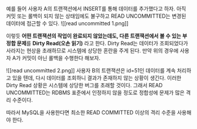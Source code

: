 예를 들어 사용자 A의 트랜잭션에서 INSERT를 통해 데이터를 추가했다고 하자. 아직 커밋 또는 롤백이 되지 않는 상태임에도 불구하고 READ UNCOMMITTED는 변경된 데이터에 접근할 수 있다.
![[read uncommitted 1.png]]

이렇듯 **어떤 트랜잭션의 작업이 완료되지 않았는데도, 다른 트랜잭션에서 볼 수 있는 부정합 문제**를 **Dirty Read(오손 읽기)** 라고 한다.
Dirty Read는 데이터가 조회되었다가 사라지는 현상을 초래하므로 시스템에 상당한 혼란을 주게 된다.
만약 위의 경우에 사용자 A가 커밋이 아닌 롤백을 수행한다 해보자.

![[read uncommitted 2.png]]
사용자 B의 트랜잭션은 id=51인 데이터를 계속 처리하고 있을 텐데, 다시 데이터를 조회하니 결과가 존재하지 않는 상황이 생긴다. 이러한 Dirty Read 상황은 시스템에 상당한 버그를 초래할 것이다.
그래서 READ UNCOMMITTED는 RDBMS 표준에서 인정하지 않을 정도로 정합성에 문제가 많은 격리 수준이다. 

따라서 MySQL을 사용한다면 최소한 READ COMMITTED 이상의 격리 수준을 사용해야 한다.